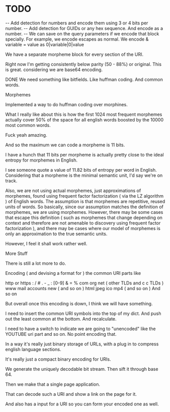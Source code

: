 # TODO

-- Add detection for numbers and encode them using 3 or 4 bits per number. 
-- Add detection for GUIDs or any hex sequence. And encode as a number.
-- We can save on the query parameters if we encode that block specially. 
For example, we encode escapes as normal. We encode & variable = value as
0|variable|0|value

We have a separate morpheme block for every section of the URI.

Right now I'm getting consistently below parity (50 - 88%) or original. This is great. considering we are base64 encoding.


DONE We need something like bitfields. Like huffman coding. And common words.

Morphemes

  Implemented a way to do huffman coding over morphines.

  What I really like about this is how the first 1024 most frequent morphemes actually cover 50% of the space for all english words boosted by the 10000 most common words.

  Fuck yeah amazing.

  And so the maximum we can code a morpheme is 11 bits. 

  I have a hunch that 11 bits per morpheme is actually pretty close to the ideal entropy for morphemes in English.

  I see someone quote a value of 11.82 bits of entropy per word in English. Considering that a morpheme is the minimal semantic unit, I'd say we're on track.

  Also, we are not using actual morphemes, just approximations of morphemes, found using frequent factor factorization ( via the LZ algorithm ) of English words. The assumption is that morphemes are repetitive, reused units of words. So basically, since our assumption matches the definition of morphemes, we are using morphemes. However, there may be some cases that escape this definition ( such as morphemes that change depending on context and therefore are not amenable to discovery using frequent factor factorization ), and there may be cases where our model of morphemes is only an approximation to the true semantic units. 

  However, I feel it shall work rather well.

More Stuff

There is still a lot more to do.

Encoding ( and devising a format for ) the common URI parts like

http or https
: / #
. - _ :
[0-9]
& = %
com org net ( other TLDs and c c TLDs )
www mail accounts new ( and so on ) 
html jpeg ico mp4 ( and so on )
And so on

But overall once this encoding is down, I think we will have something.

I need to insert the common URI symbols into the top of my dict. And push out the least common at the bottom.
And recalculate.

I need to have a switch to indicate we are going to "unencoded" like the YOUTUBE uri part and so on. No point encoding that. 

In a way it's really just binary storage of URLs, with a plug in to compress english language sections.

It's really just a compact binary encoding for URIs. 

We generate the uniquely decodable bit stream. Then sift it through base 64.

Then we make that a single page application. 


That can decode such a URI and show a link on the page for it.

And also has a input for a URI so you can form your encoded one as well.


